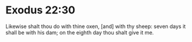 # Exodus 22:30

Likewise shalt thou do with thine oxen, [and] with thy sheep: seven days it shall be with his dam; on the eighth day thou shalt give it me.